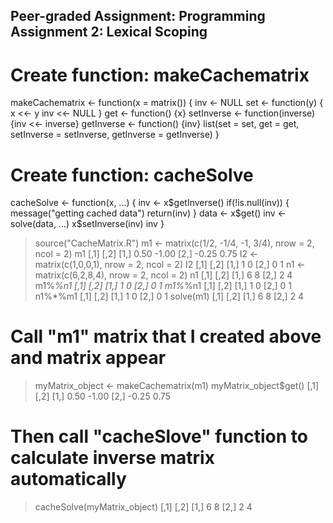## Peer-graded Assignment: Programming Assignment 2: Lexical Scoping

# Create function: makeCachematrix
makeCachematrix <- function(x = matrix()) {
  inv <- NULL
  set <- function(y) {
    x <<- y
    inv <<- NULL
  }
  get <- function() {x}
  setInverse <- function(inverse) {inv <<- inverse}
  getInverse <- function() {inv}
  list(set = set, get = get,
       setInverse = setInverse,
       getInverse = getInverse)
}

# Create function: cacheSolve
cacheSolve <- function(x, ...) {
  inv <- x$getInverse()
  if(!is.null(inv)) {
    message("getting cached data")
    return(inv)
  }
  data <- x$get()
  inv <- solve(data, ...)
  x$setInverse(inv)
  inv
}

> source("CacheMatrix.R")
> m1 <- matrix(c(1/2, -1/4, -1, 3/4), nrow = 2, ncol = 2)
> m1
      [,1]  [,2]
[1,]  0.50 -1.00
[2,] -0.25  0.75
> I2 <- matrix(c(1,0,0,1), nrow = 2, ncol = 2)
> I2
     [,1] [,2]
[1,]    1    0
[2,]    0    1
> n1 <- matrix(c(6,2,8,4), nrow = 2, ncol = 2)
> n1
     [,1] [,2]
[1,]    6    8
[2,]    2    4
> m1%*%n1
     [,1] [,2]
[1,]    1    0
[2,]    0    1
> m1%*%n1
     [,1] [,2]
[1,]    1    0
[2,]    0    1
> n1%*%m1
     [,1] [,2]
[1,]    1    0
[2,]    0    1
> solve(m1)
     [,1] [,2]
[1,]    6    8
[2,]    2    4
# Call "m1" matrix that I created above and matrix appear
> myMatrix_object <- makeCachematrix(m1)
> myMatrix_object$get()
      [,1]  [,2]
[1,]  0.50 -1.00
[2,] -0.25  0.75
# Then call "cacheSlove" function to calculate inverse matrix automatically
> cacheSolve(myMatrix_object)
     [,1] [,2]
[1,]    6    8
[2,]    2    4
> 

